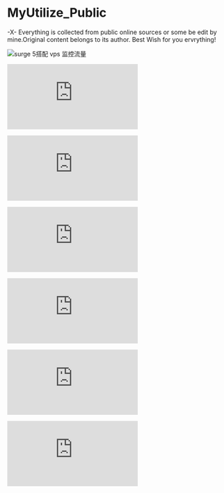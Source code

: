 # MyUtilize_Public
-X- Everything is collected from public online sources or some be edit by mine.Original content belongs to its author. Best Wish for you ervrything!

![surge 5搭配 vps 监控流量](https://github.com/QXPublic/MyUtilize/blob/main/surge%205%E6%90%AD%E9%85%8D%20vps%20%E7%9B%91%E6%8E%A7%E6%B5%81%E9%87%8F)

![一键搭建hy2协议](https://github.com/QXPublic/MyUtilize/blob/main/%E4%B8%80%E9%94%AE%E6%90%AD%E5%BB%BAhy2%E5%8D%8F%E8%AE%AE.md)

![从零开始“Cloudflare API Token 申请 + DDNS](https://github.com/QXPublic/MyUtilize/blob/main/%E4%BB%8E%E9%9B%B6%E5%BC%80%E5%A7%8B%E2%80%9CCloudflare%20API%20Token%20%E7%94%B3%E8%AF%B7%20%2B%20DDNS%20%E6%9B%B4%E6%96%B0%E2%80%9D.md)

![使用AWS Lambda 监控 AWS Lightsail 流量限额
](https://github.com/QXPublic/MyUtilize/blob/main/%E4%BD%BF%E7%94%A8AWS%20Lambda%20%E7%9B%91%E6%8E%A7%20AWS%20Lightsail%20%E6%B5%81%E9%87%8F%E9%99%90%E9%A2%9D.md)

![一键搭建 snell 协议](https://github.com/QXPublic/MyUtilize/blob/main/%E4%B8%80%E9%94%AE%E6%90%AD%E5%BB%BA%20snell%20%E5%8D%8F%E8%AE%AE.md)

![Sub-Store 搭建教程宝塔面板](https://github.com/QXPublic/MyUtilize/blob/main/Sub-Store%20搭建教程宝塔面板.md)

![ 3xui面板搭建&面板定时重启](https://github.com/QXPublic/MyUtilize/blob/main/3xui%E9%9D%A2%E6%9D%BF%E6%90%AD%E5%BB%BA&%E9%9D%A2%E6%9D%BF%E5%AE%9A%E6%97%B6%E9%87%8D%E5%90%AF.md)
